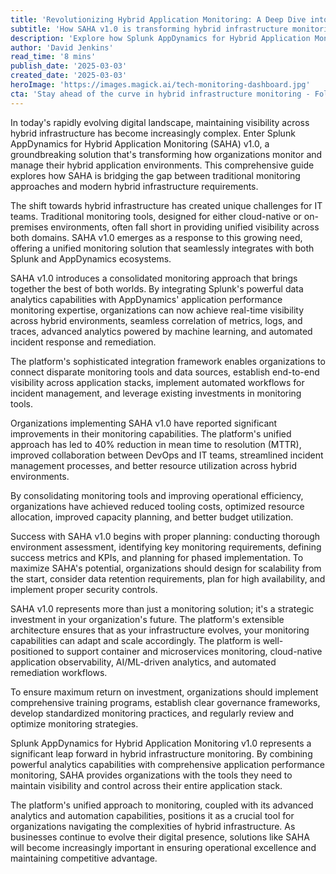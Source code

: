 ```yaml
---
title: 'Revolutionizing Hybrid Application Monitoring: A Deep Dive into Splunk AppDynamics SAHA v1.0'
subtitle: 'How SAHA v1.0 is transforming hybrid infrastructure monitoring'
description: 'Explore how Splunk AppDynamics for Hybrid Application Monitoring (SAHA) v1.0 is revolutionizing hybrid infrastructure monitoring with unified visibility, advanced analytics, and automated incident response capabilities, enabling organizations to achieve up to 40% reduction in MTTR and improved operational efficiency.'
author: 'David Jenkins'
read_time: '8 mins'
publish_date: '2025-03-03'
created_date: '2025-03-03'
heroImage: 'https://images.magick.ai/tech-monitoring-dashboard.jpg'
cta: 'Stay ahead of the curve in hybrid infrastructure monitoring - Follow us on LinkedIn for the latest updates on SAHA and other groundbreaking monitoring solutions!'
---
```


In today's rapidly evolving digital landscape, maintaining visibility across hybrid infrastructure has become increasingly complex. Enter Splunk AppDynamics for Hybrid Application Monitoring (SAHA) v1.0, a groundbreaking solution that's transforming how organizations monitor and manage their hybrid application environments. This comprehensive guide explores how SAHA is bridging the gap between traditional monitoring approaches and modern hybrid infrastructure requirements.

The shift towards hybrid infrastructure has created unique challenges for IT teams. Traditional monitoring tools, designed for either cloud-native or on-premises environments, often fall short in providing unified visibility across both domains. SAHA v1.0 emerges as a response to this growing need, offering a unified monitoring solution that seamlessly integrates with both Splunk and AppDynamics ecosystems.

SAHA v1.0 introduces a consolidated monitoring approach that brings together the best of both worlds. By integrating Splunk's powerful data analytics capabilities with AppDynamics' application performance monitoring expertise, organizations can now achieve real-time visibility across hybrid environments, seamless correlation of metrics, logs, and traces, advanced analytics powered by machine learning, and automated incident response and remediation.

The platform's sophisticated integration framework enables organizations to connect disparate monitoring tools and data sources, establish end-to-end visibility across application stacks, implement automated workflows for incident management, and leverage existing investments in monitoring tools.

Organizations implementing SAHA v1.0 have reported significant improvements in their monitoring capabilities. The platform's unified approach has led to 40% reduction in mean time to resolution (MTTR), improved collaboration between DevOps and IT teams, streamlined incident management processes, and better resource utilization across hybrid environments.

By consolidating monitoring tools and improving operational efficiency, organizations have achieved reduced tooling costs, optimized resource allocation, improved capacity planning, and better budget utilization.

Success with SAHA v1.0 begins with proper planning: conducting thorough environment assessment, identifying key monitoring requirements, defining success metrics and KPIs, and planning for phased implementation. To maximize SAHA's potential, organizations should design for scalability from the start, consider data retention requirements, plan for high availability, and implement proper security controls.

SAHA v1.0 represents more than just a monitoring solution; it's a strategic investment in your organization's future. The platform's extensible architecture ensures that as your infrastructure evolves, your monitoring capabilities can adapt and scale accordingly. The platform is well-positioned to support container and microservices monitoring, cloud-native application observability, AI/ML-driven analytics, and automated remediation workflows.

To ensure maximum return on investment, organizations should implement comprehensive training programs, establish clear governance frameworks, develop standardized monitoring practices, and regularly review and optimize monitoring strategies.

Splunk AppDynamics for Hybrid Application Monitoring v1.0 represents a significant leap forward in hybrid infrastructure monitoring. By combining powerful analytics capabilities with comprehensive application performance monitoring, SAHA provides organizations with the tools they need to maintain visibility and control across their entire application stack.

The platform's unified approach to monitoring, coupled with its advanced analytics and automation capabilities, positions it as a crucial tool for organizations navigating the complexities of hybrid infrastructure. As businesses continue to evolve their digital presence, solutions like SAHA will become increasingly important in ensuring operational excellence and maintaining competitive advantage.